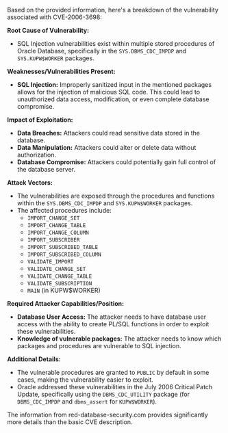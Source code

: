 Based on the provided information, here's a breakdown of the vulnerability associated with CVE-2006-3698:

**Root Cause of Vulnerability:**
- SQL Injection vulnerabilities exist within multiple stored procedures of Oracle Database, specifically in the `SYS.DBMS_CDC_IMPDP` and `SYS.KUPW$WORKER` packages.

**Weaknesses/Vulnerabilities Present:**
- **SQL Injection:**  Improperly sanitized input in the mentioned packages allows for the injection of malicious SQL code. This could lead to unauthorized data access, modification, or even complete database compromise.

**Impact of Exploitation:**
- **Data Breaches:** Attackers could read sensitive data stored in the database.
- **Data Manipulation:** Attackers could alter or delete data without authorization.
- **Database Compromise:** Attackers could potentially gain full control of the database server.

**Attack Vectors:**
- The vulnerabilities are exposed through the procedures and functions within the `SYS.DBMS_CDC_IMPDP` and `SYS.KUPW$WORKER` packages.
-  The affected procedures include: 
    - `IMPORT_CHANGE_SET`
    - `IMPORT_CHANGE_TABLE`
    - `IMPORT_CHANGE_COLUMN`
    - `IMPORT_SUBSCRIBER`
    - `IMPORT_SUBSCRIBED_TABLE`
    - `IMPORT_SUBSCRIBED_COLUMN`
    - `VALIDATE_IMPORT`
    - `VALIDATE_CHANGE_SET`
    - `VALIDATE_CHANGE_TABLE`
    - `VALIDATE_SUBSCRIPTION`
    - `MAIN` (in KUPW$WORKER)

**Required Attacker Capabilities/Position:**
- **Database User Access:** The attacker needs to have database user access with the ability to create PL/SQL functions in order to exploit these vulnerabilities.
- **Knowledge of vulnerable packages:**  The attacker needs to know which packages and procedures are vulnerable to SQL injection.

**Additional Details:**

- The vulnerable procedures are granted to `PUBLIC` by default in some cases, making the vulnerability easier to exploit.
- Oracle addressed these vulnerabilities in the July 2006 Critical Patch Update, specifically using the `DBMS_CDC_UTILITY` package (for `DBMS_CDC_IMPDP` and `dbms_assert` for  `KUPW$WORKER`).

The information from red-database-security.com provides significantly more details than the basic CVE description.
